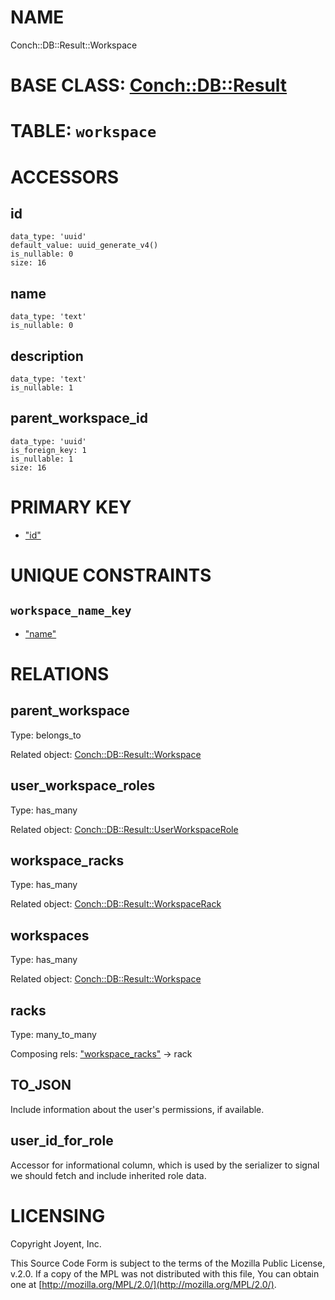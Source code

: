 # NAME

Conch::DB::Result::Workspace

# BASE CLASS: [Conch::DB::Result](../modules/Conch::DB::Result)

# TABLE: `workspace`

# ACCESSORS

## id

```
data_type: 'uuid'
default_value: uuid_generate_v4()
is_nullable: 0
size: 16
```

## name

```
data_type: 'text'
is_nullable: 0
```

## description

```
data_type: 'text'
is_nullable: 1
```

## parent\_workspace\_id

```
data_type: 'uuid'
is_foreign_key: 1
is_nullable: 1
size: 16
```

# PRIMARY KEY

- ["id"](#id)

# UNIQUE CONSTRAINTS

## `workspace_name_key`

- ["name"](#name)

# RELATIONS

## parent\_workspace

Type: belongs\_to

Related object: [Conch::DB::Result::Workspace](../modules/Conch::DB::Result::Workspace)

## user\_workspace\_roles

Type: has\_many

Related object: [Conch::DB::Result::UserWorkspaceRole](../modules/Conch::DB::Result::UserWorkspaceRole)

## workspace\_racks

Type: has\_many

Related object: [Conch::DB::Result::WorkspaceRack](../modules/Conch::DB::Result::WorkspaceRack)

## workspaces

Type: has\_many

Related object: [Conch::DB::Result::Workspace](../modules/Conch::DB::Result::Workspace)

## racks

Type: many\_to\_many

Composing rels: ["workspace\_racks"](#workspace_racks) -> rack

## TO\_JSON

Include information about the user's permissions, if available.

## user\_id\_for\_role

Accessor for informational column, which is used by the serializer to signal we should fetch
and include inherited role data.

# LICENSING

Copyright Joyent, Inc.

This Source Code Form is subject to the terms of the Mozilla Public License,
v.2.0. If a copy of the MPL was not distributed with this file, You can obtain
one at [http://mozilla.org/MPL/2.0/](http://mozilla.org/MPL/2.0/).

